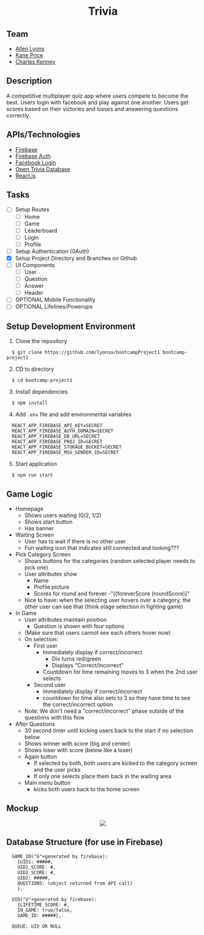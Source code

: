 <h1 align="center">Trivia</h1>

## Team
- [Allen Lyons](https://github.com/lyonsa)
- [Kane Price](https://github.com/pricekane)
- [Charles Kenney](https://github.com/charliekenney23)

## Description
A competitive multiplayer quiz app where users compete to become the best. Users login with facebook and play against one another. Users get scores based on their victories and losses and answering questions correctly.

## APIs/Technologies
- [Firebase](https://firebase.google.com/docs/)
- [Firebase Auth](https://firebase.google.com/docs/auth/)
- [Facebook Login](https://developers.facebook.com/docs/facebook-login/)
- [Open Trivia Database](https://opentdb.com/api_config.php)
- [React.js](https://reactjs.org/docs/hello-world.html)

## Tasks
- [ ] Setup Routes
  - [ ] Home
  - [ ] Game
  - [ ] Leaderboard
  - [ ] Login
  - [ ] Profile
- [ ] Setup Authentication (0Auth)
- [x] Setup Project Directory and Branches on Github
- [ ] UI Components
  - [ ] User
  - [ ] Question
  - [ ] Answer
  - [ ] Header
- [ ] OPTIONAL Mobile Functionality
- [ ] OPTIONAL Lifelines/Powerups

## Setup Development Environment
1. Clone the repository
```shell
  $ git clone https://github.com/lyonsa/bootcampProject1 bootcamp-project1
```
2. CD to directory
```shell
  $ cd bootcamp-project1
```
3. Install dependencies
```shell
  $ npm install
```
4. Add `.env` file and add environmental variables
```shell
  REACT_APP_FIREBASE_API_KEY=SECRET
  REACT_APP_FIREBASE_AUTH_DOMAIN=SECRET
  REACT_APP_FIREBASE_DB_URL=SECRET
  REACT_APP_FIREBASE_PROJ_ID=SECRET
  REACT_APP_FIREBASE_STORAGE_BUCKET=SECRET
  REACT_APP_FIREBASE_MSG_SENDER_ID=SECRET
```
5. Start application
```shell
  $ npm run start
```

## Game Logic
- Homepage
  - Shows users waiting (0/2, 1/2)
  - Shows start button
  - Has banner
- Waiting Screen
  - User has to wait if there is no other user
  - Fun waiting icon that indicates still connected and looking???
- Pick Category Screen
  - Shows buttons for the categories (random selected player needs to pick one)
  - User attributes show
    - Name
    - Profile picture
    - Scores for round and forever -”({foreverScore (roundScore)}"
  - Nice to have: when the selecting user hovers over a category, the other user can see that (think stage selection in fighting game)
- In Game
  - User attributes maintain position
    - Question is shown with four options
  - (Make sure that users cannot see each others hover now)
  - On selection:
    - First user
      - Immediately display if correct/incorrect
        - Div turns red/green
        - Displays "Correct/Incorrect"
      - Countdown for time remaining moves to 3 when the 2nd user selects
    - Second user
      - immediately display if correct/incorrect
      - countdown for time also sets to 3 so they have time to see the correct/incorrect option
  - Note: We don't need a "correct/incorrect" phase outside of the questions with this flow
- After Questions
  - 30 second timer until kicking users back to the start if no selection below
  - Shows winner with score (big and center)
  - Shows loser with score (below like a loser)
  - Again button
    - If selected by both, both users are kicked to the category screen and the user picks
    - If only one selects place them back in the waiting area
  - Main menu button
    - kicks both users back to the home screen

## Mockup

<p align="center">
  <img src="assets/images/mockup.jpg">
</p>

## Database Structure (for use in Firebase)

```db:
  GAME_ID("G"+generated by firebase):
    {UID1: #####,
    UID1_SCORE: #,
    UID2_SCORE: #,
    UID2: #####,
    QUESTIONS: (object returned from API call)
    },
    
  UID("U"+generated by firebase):
    {LIFETIME_SCORE: #,
    IN_GAME: true/false,
    GAME_ID: #####},
  
  QUEUE: UID OR NULL
 ```
    
    